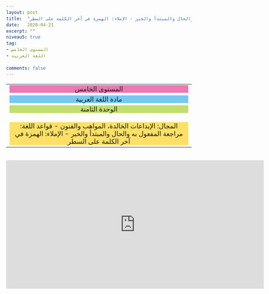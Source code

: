 ```yaml
---
layout: post
title:  "المستوى الخامس - مادة اللغة العربية - الوحدة الثامنة - المجال: الإبداعات الخالدة، المواهب والفنون - قواعد اللغة: مراجعة المفعول به والحال والمبتدأ والخبر - الإملاء: الهمزة في آخر الكلمة على السطر"
date:   2020-04-21
excerpt: ""
niveau5: true
tag:
- المستوى الخامس 
- اللغة العربية

comments: false
---
```

<center>   
   <img style="display: none;" src="/assets/img/thumbnails/5-8-SanabilMedia.com.jpg" alt="" width="1" height="1">
<table dir="rtl" style="width: 100%; text-align: center; font-size: large;"><tbody>
<tr><td><div style="background-color: #ec79b3;"><span>
المستوى الخامس
</span></div></td></tr>
<tr><td><div style="background-color: #75c9f0; "><span>
مادة اللغة العربية
</span></div></td></tr>
<tr><td><div style="background-color: #c2de6e; "><span>
 الوحدة الثامنة

</span></div></td></tr><tr>
<td><div style="background-color: #ffe066; ">
المجال: الإبداعات الخالدة، المواهب والفنون - قواعد اللغة: مراجعة المفعول به والحال والمبتدأ والخبر - الإملاء: الهمزة في آخر الكلمة على السطر

</div></td></tr>
</tbody></table><br>
<iframe width="700px" height="350px" src="https://www.youtube.com/embed/QxWtavzJ5as?rel=0&controls=1&showinfo=0&modestbranding=1&enablejsapi=1" allowfullscreen frameborder="0" ></iframe>
</center>
